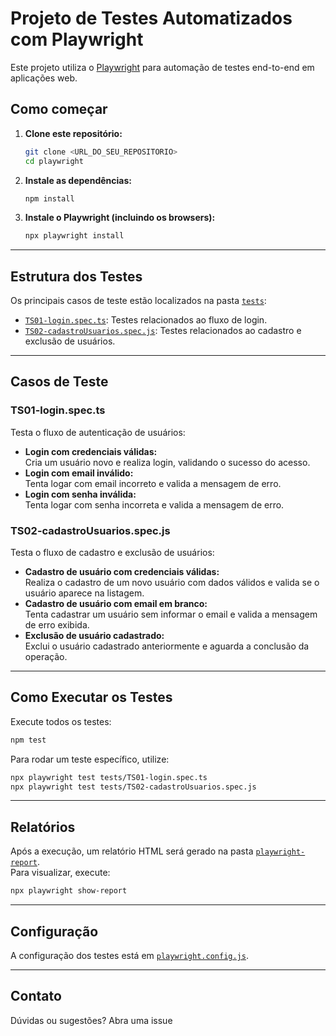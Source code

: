 # Projeto de Testes Automatizados com Playwright

Este projeto utiliza o [Playwright](https://playwright.dev/) para automação de testes end-to-end em aplicações web.

## Como começar

1. **Clone este repositório:**
   ```sh
   git clone <URL_DO_SEU_REPOSITORIO>
   cd playwright
   ```

2. **Instale as dependências:**
   ```sh
   npm install
   ```

3. **Instale o Playwright (incluindo os browsers):**
   ```sh
   npx playwright install
   ```

---

## Estrutura dos Testes

Os principais casos de teste estão localizados na pasta [`tests`](tests):

- [`TS01-login.spec.ts`](tests/TS01-login.spec.ts): Testes relacionados ao fluxo de login.
- [`TS02-cadastroUsuarios.spec.js`](tests/TS02-cadastroUsuarios.spec.js): Testes relacionados ao cadastro e exclusão de usuários.

---

## Casos de Teste

### TS01-login.spec.ts

Testa o fluxo de autenticação de usuários:

- **Login com credenciais válidas:**  
  Cria um usuário novo e realiza login, validando o sucesso do acesso.
- **Login com email inválido:**  
  Tenta logar com email incorreto e valida a mensagem de erro.
- **Login com senha inválida:**  
  Tenta logar com senha incorreta e valida a mensagem de erro.

### TS02-cadastroUsuarios.spec.js

Testa o fluxo de cadastro e exclusão de usuários:

- **Cadastro de usuário com credenciais válidas:**  
  Realiza o cadastro de um novo usuário com dados válidos e valida se o usuário aparece na listagem.
- **Cadastro de usuário com email em branco:**  
  Tenta cadastrar um usuário sem informar o email e valida a mensagem de erro exibida.
- **Exclusão de usuário cadastrado:**  
  Exclui o usuário cadastrado anteriormente e aguarda a conclusão da operação.

---

## Como Executar os Testes

Execute todos os testes:
```sh
npm test
```

Para rodar um teste específico, utilize:
```sh
npx playwright test tests/TS01-login.spec.ts
npx playwright test tests/TS02-cadastroUsuarios.spec.js
```

---

## Relatórios

Após a execução, um relatório HTML será gerado na pasta [`playwright-report`](playwright-report/).  
Para visualizar, execute:
```sh
npx playwright show-report
```

---

## Configuração

A configuração dos testes está em [`playwright.config.js`](playwright.config.js).

---

## Contato

Dúvidas ou sugestões? Abra uma issue